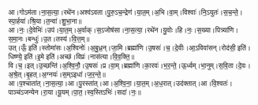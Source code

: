 

  
आ।गोऽम॑ता।ना॒स॒त्या॒।रथे॑न।अश्व॑ऽवता।पु॒रु॒ऽच॒न्द्रेण॑।या॒त॒म्।अ॒भि।वा॒म्।विश्वाः॑।नि॒ऽयुतः॑।स॒च॒न्ते॒।स्पा॒र्हया॑।श्रि॒या।त॒न्वा॑।शु॒भा॒ना॥  
आ।नः॒।दे॒वेभिः॑।उप॑।या॒त॒म्।अ॒र्वाक्।स॒ऽजोष॑सा।ना॒स॒त्या॒।रथे॑न।यु॒वोः।हि।नः॒।स॒ख्या।पित्र्या॑णि।स॒मा॒नः।बन्धुः॑।उ॒त।तस्य॑।वि॒त्त॒म्॥  
उत्।ऊँ॒ इति॑।स्तोमा॑सः।अ॒श्विनोः॑।अ॒बु॒ध्र॒न्।जा॒मि।ब्रह्मा॑णि।उ॒षसः॑।च॒।दे॒वीः।आ॒ऽविवा॑सन्।रोद॑सी॒ इति॑।धिष्ण्ये॒ इति॑।इ॒मे इति॑।अच्छ॑।विप्रः॑।नास॑त्या।वि॒व॒क्ति॒॥  
वि।च॒।इत्।उ॒च्छन्ति॑।अ॒श्वि॒नौ॒।उ॒षसः॑।प्र।वा॒म्।ब्रह्मा॑णि।का॒रवः॑।भ॒र॒न्ते॒।ऊ॒र्ध्वम्।भा॒नुम्।स॒वि॒ता।दे॒वः।अ॒श्रे॒त्।बृ॒हत्।अ॒ग्नयः॑।स॒म्ऽइधा॑।ज॒र॒न्ते॒॥  
आ।प॒श्चाता॑त्।ना॒स॒त्या॒।आ।पु॒रस्ता॑त्।आ।अ॒श्वि॒ना॒।या॒त॒म्।अ॒ध॒रात्।उद॑क्तात्।आ।वि॒श्वतः॑।पाञ्च॑ऽजन्येन।रा॒या।यू॒यम्।पा॒त॒।स्व॒स्तिऽभिः॑।सदा॑।नः॒॥  
